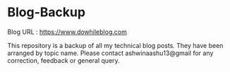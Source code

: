 # Blog-Backup 

Blog URL : https://www.dowhileblog.com


This repository is a backup of all my technical blog posts. They have been arranged by topic name. 
Please contact ashwinaashu13@gmail for any correction, feedback or general query. 

